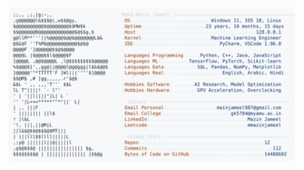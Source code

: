 <picture>
  <source srcset="https://raw.githubusercontent.com/mmazinjameel/mmazinjameel/main/dark_mode.svg?v=1758362963" media="(prefers-color-scheme: dark)">
  <img src="https://raw.githubusercontent.com/mmazinjameel/mmazinjameel/main/light_mode.svg?v=1758362963">
</picture>
